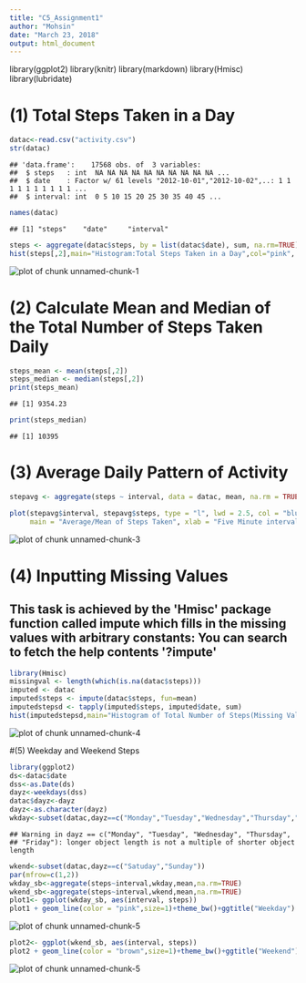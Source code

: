 ```yaml
---
title: "C5_Assignment1"
author: "Mohsin"
date: "March 23, 2018"
output: html_document
---
```





library(ggplot2)
library(knitr) 
library(markdown)
library(Hmisc)
library(lubridate)




# (1) Total Steps Taken in a Day

```r
datac<-read.csv("activity.csv") 
str(datac)
```

```
## 'data.frame':	17568 obs. of  3 variables:
##  $ steps   : int  NA NA NA NA NA NA NA NA NA NA ...
##  $ date    : Factor w/ 61 levels "2012-10-01","2012-10-02",..: 1 1 1 1 1 1 1 1 1 1 ...
##  $ interval: int  0 5 10 15 20 25 30 35 40 45 ...
```

```r
names(datac)
```

```
## [1] "steps"    "date"     "interval"
```

```r
steps <- aggregate(datac$steps, by = list(datac$date), sum, na.rm=TRUE) 
hist(steps[,2],main="Histogram:Total Steps Taken in a Day",col="pink", border="red",xlab="Step Count")
```

![plot of chunk unnamed-chunk-1](figure/unnamed-chunk-1-1.png)


# (2) Calculate Mean and Median of the Total Number of Steps Taken Daily

```r
steps_mean <- mean(steps[,2]) 
steps_median <- median(steps[,2])
print(steps_mean)
```

```
## [1] 9354.23
```

```r
print(steps_median)
```

```
## [1] 10395
```

# (3) Average Daily Pattern of Activity

```r
stepavg <- aggregate(steps ~ interval, data = datac, mean, na.rm = TRUE)

plot(stepavg$interval, stepavg$steps, type = "l", lwd = 2.5, col = "blue",
     main = "Average/Mean of Steps Taken", xlab = "Five Minute interval", ylab = "Steps(average)")
```

![plot of chunk unnamed-chunk-3](figure/unnamed-chunk-3-1.png)


# (4) Inputting Missing Values
## This task is achieved by the 'Hmisc' package function called impute which fills in the missing values with arbitrary constants: You can search to fetch the help contents '?impute'

```r
library(Hmisc)
missingval <- length(which(is.na(datac$steps)))
imputed <- datac
imputed$steps <- impute(datac$steps, fun=mean)
imputedstepsd <- tapply(imputed$steps, imputed$date, sum)
hist(imputedstepsd,main="Histogram of Total Number of Steps(Missing Values Imputed)",col="beige",border = "brown",xlab="Imputed_Steps")
```

![plot of chunk unnamed-chunk-4](figure/unnamed-chunk-4-1.png)
 

#(5) Weekday and Weekend Steps


```r
library(ggplot2)
ds<-datac$date
dss<-as.Date(ds)
dayz<-weekdays(dss)
datac$dayz<-dayz
dayz<-as.character(dayz)
wkday<-subset(datac,dayz==c("Monday","Tuesday","Wednesday","Thursday","Friday"))
```

```
## Warning in dayz == c("Monday", "Tuesday", "Wednesday", "Thursday",
## "Friday"): longer object length is not a multiple of shorter object length
```

```r
wkend<-subset(datac,dayz==c("Satuday","Sunday"))
par(mfrow=c(1,2))
wkday_sb<-aggregate(steps~interval,wkday,mean,na.rm=TRUE)
wkend_sb<-aggregate(steps~interval,wkend,mean,na.rm=TRUE)  
plot1<- ggplot(wkday_sb, aes(interval, steps))
plot1 + geom_line(color = "pink",size=1)+theme_bw()+ggtitle("Weekday")
```

![plot of chunk unnamed-chunk-5](figure/unnamed-chunk-5-1.png)

```r
plot2<- ggplot(wkend_sb, aes(interval, steps))
plot2 + geom_line(color = "brown",size=1)+theme_bw()+ggtitle("Weekend")
```

![plot of chunk unnamed-chunk-5](figure/unnamed-chunk-5-2.png)
